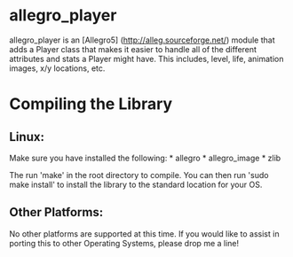 allegro\_player
===============

allegro\_player is an [Allegro5] (http://alleg.sourceforge.net/) module that adds a Player class that makes it easier to handle
all of the different attributes and stats a Player might have. This includes, level, life, animation images, x/y locations, etc.


Compiling the Library
=====================
Linux:
------
Make sure you have installed the following:
	* allegro
	* allegro_image
	* zlib

The run 'make' in the root directory to compile. You can then run 'sudo make install' to install the library to the standard location for your OS.


Other Platforms:
----------------
No other platforms are supported at this time. If you would like to assist in porting this to other Operating Systems, please drop me a line!
